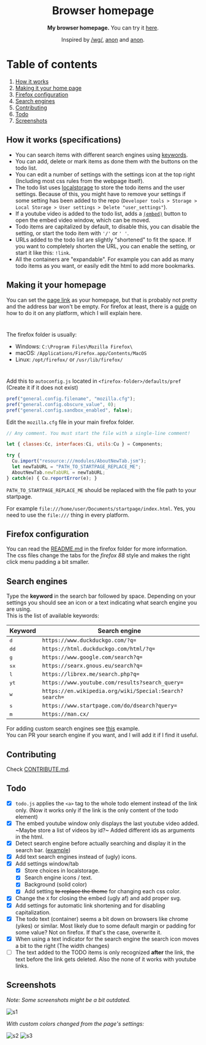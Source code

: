 <div align="center">
  <h1>Browser homepage</h1>
  <b>My browser homepage.</b> You can try it <a href="https://8dcc.github.io/browser-homepage/homepage.html">here</a>.<br>
  <p>Inspired by <a href="https://boards.4chan.org/wg/thread/7801612">/wg/</a>, <a href="https://boards.4chan.org/wg/thread/7801612#p7822666">anon</a> and <a href="https://boards.4chan.org/wg/thread/7801612#p7827588">anon</a>.</p>
</div>

# Table of contents
1. [How it works](#how-it-works-specifications)
2. [Making it your home page](#making-it-your-homepage)
3. [Firefox configuration](#firefox-configuration)
4. [Search engines](#search-engines)
5. [Contributing](#contributing)
6. [Todo](#todo)
7. [Screenshots](#screenshots)

## How it works (specifications)
- You can search items with different search engines using [keywords](#search-engines).
- You can add, delete or mark items as done them with the buttons on the todo list.
- You can edit a number of settings with the settings icon at the top right (Including most css rules from the webpage itself).
- The todo list uses [localstorage](https://blog.logrocket.com/localstorage-javascript-complete-guide/) to store the todo items and the user settings. Because of this, you might have to remove your settings if some setting has been added to the repo (`Developer tools > Storage > Local Storage > User settings > Delete "user_settings"`).
- If a youtube video is added to the todo list, adds a [`(embed)`](https://github.com/8dcc/youtube-embed-window) button to open the embed video window, which can be moved.
- Todo items are capitalized by default, to disable this, you can disable the setting, or start the todo item with `'/'` or `' '`.
- URLs added to the todo list are slightly "shortened" to fit the space. If you want to completely shorten the URL, you can enable the setting, or start it like this: `!link`.
- All the containers are "expandable". For example you can add as many todo items as you want, or easily edit the html to add more bookmarks.

## Making it your homepage
You can set the [page link](https://8dcc.github.io/browser-homepage/homepage.html) as your homepage, but that is probably not pretty and the address bar won't be empty. For firefox at least, there is a [guide](https://stpg.tk/guides/firefox-startpage/) on how to do it on any platform, which I will explain here.

#

The firefox folder is usually:
- Windows: `C:\Program Files\Mozilla Firefox\`
- macOS: `/Applications/Firefox.app/Contents/MacOS`
- Linux: `/opt/firefox/` or `/usr/lib/firefox/`

#

Add this to `autoconfig.js` located in `<firefox-folder>/defaults/pref` (Create it if it does not exist)
```js
pref("general.config.filename", "mozilla.cfg");
pref("general.config.obscure_value", 0);
pref("general.config.sandbox_enabled", false);
```
Edit the `mozilla.cfg` file in your main firefox folder.
```js
// Any comment. You must start the file with a single-line comment!

let { classes:Cc, interfaces:Ci, utils:Cu } = Components;

try {
  Cu.import("resource:///modules/AboutNewTab.jsm");
  let newTabURL = "PATH_TO_STARTPAGE_REPLACE_ME";
  AboutNewTab.newTabURL = newTabURL;
} catch(e) { Cu.reportError(e); }
```
`PATH_TO_STARTPAGE_REPLACE_ME` should be replaced with the file path to your startpage.

For example `file:///home/user/Documents/startpage/index.html`. Yes, you need to use the `file:///` thing in every platform.

## Firefox configuration
You can read the [README.md](https://github.com/8dcc/browser-homepage/tree/main/firefox) in the firefox folder for more information.  
The css files change the tabs for the *firefox 88* style and makes the right click menu padding a bit smaller.

## Search engines
Type the **keyword** in the search bar followed by space. Depending on your settings you should see an icon or a text indicating what search engine you are using.  
This is the list of available keywords:

Keyword       | Search engine
--------------|--------------------------------------------------------
<kbd>d</kbd>  | `https://www.duckduckgo.com/?q=`
<kbd>dd</kbd> | `https://html.duckduckgo.com/html/?q=`
<kbd>g</kbd>  | `https://www.google.com/search?q=`
<kbd>sx</kbd> | `https://searx.gnous.eu/search?q=`
<kbd>l</kbd>  | `https://librex.me/search.php?q=`
<kbd>yt</kbd> | `https://www.youtube.com/results?search_query=`
<kbd>w</kbd>  | `https://en.wikipedia.org/wiki/Special:Search?search=`
<kbd>s</kbd>  | `https://www.startpage.com/do/dsearch?query=`
<kbd>m</kbd>  | `https://man.cx/`

For adding custom search engines see [this](https://github.com/8dcc/browser-homepage/commit/eb7527c3a777472c7a0208919a742efff0129283#diff-ea1c1de5ab8cb543a3597ba84a6308ab4227b0419fdc81b56bd52950a1c00f6e) example.  
You can PR your search engine if you want, and I will add it if I find it useful.

## Contributing
Check [CONTRIBUTE.md](https://github.com/8dcc/browser-homepage/blob/main/CONTRIBUTE.md).

## Todo
- [X] `todo.js` applies the `<a>` tag to the whole todo element instead of the link only. (Now it works only if the link is the only content of the todo element)
- [X] The embed youtube window only displays the last youtube video added. ~Maybe store a list of videos by id?~ Added different ids as arguments in the html.
- [X] Detect search engine before actually searching and display it in the search bar. ([example](https://user-images.githubusercontent.com/29655971/205471203-57321112-905b-49fb-8773-5887a07866ea.png))
- [X] Add text search engines instead of (ugly) icons.
- [X] Add settings window/tab
    - [X] Store choices in localstorage.
    - [X] Search engine icons / text.
    - [X] Background (solid color)
    - [X] Add setting ~~to replace the theme~~ for changing each css color.
- [X] Change the `X` for closing the embed (ugly af) and add proper svg.
- [X] Add settings for automatic link shortening and for disabling capitalization.
- [X] The todo text (container) seems a bit down on browsers like chrome (yikes) or similar. Most likely due to some default margin or padding for some value? Not on firefox. If that's the case, overwrite it.
- [X] When using a text indicator for the search engine the search icon moves a bit to the right (The width changes)
- [ ] The text added to the TODO items is only recognized **after** the link, the text before the link gets deleted. Also the none of it works with youtube links.

## Screenshots
*Note: Some screenshots might be a bit outdated.*

![s1](https://user-images.githubusercontent.com/29655971/205471192-314c6e58-ebd6-4bc6-af83-2088d49f8287.png)

*With custom colors changed from the page's settings:*

![s2](https://user-images.githubusercontent.com/29655971/205471146-39a451f6-6113-43dc-a1ac-1faee6117eba.png)
![s3](https://user-images.githubusercontent.com/29655971/205471177-5fc8c92c-0b7e-42df-8674-b375decdc3cb.png)
